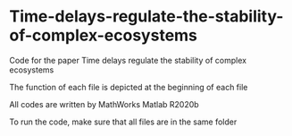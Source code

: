 # Time-delays-regulate-the-stability-of-complex-ecosystems

Code for the paper Time delays regulate the stability of complex ecosystems 

The function of each file is depicted at the beginning of each file

All codes are written by MathWorks Matlab R2020b

To run the code, make sure that all files are in the same folder
